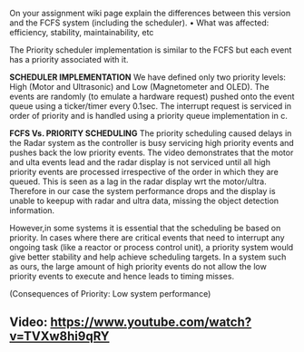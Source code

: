 On your assignment wiki page explain the differences between this version and the FCFS system (including the scheduler).
• What was affected: efficiency, stability, maintainability, etc

The Priority scheduler implementation is similar to the FCFS but each event has a priority associated with it. 

**SCHEDULER IMPLEMENTATION**
We have defined only two priority levels: High (Motor and Ultrasonic) and Low (Magnetometer and OLED). The events are randomly (to emulate a hardware request) pushed onto the event queue using a ticker/timer every 0.1sec. The interrupt request is serviced in order of priority and is handled using a priority queue implementation in c.

**FCFS Vs. PRIORITY SCHEDULING**
The priority scheduling caused delays in the Radar system as the controller is busy servicing high priority events and pushes back the low priority events. The video demonstrates that the motor and ulta events lead and the radar display is not serviced until all high priority events are processed irrespective of the order in which they are queued. This is seen as a lag in the radar display wrt the motor/ultra. Therefore in our case the system performance drops and the display is unable to keepup with radar and ultra data, missing the object detection information.

However,in some systems it is essential that the scheduling be based on priority. In cases where there are critical events that need to interrupt any ongoing task (like a reactor or process control unit), a priority system would give better stability and help achieve scheduling targets. In a system such as ours, the large amount of high priority events do not allow the low priority events to execute and hence leads to timing misses.

(Consequences of Priority: Low system performance)
## Video: https://www.youtube.com/watch?v=TVXw8hi9qRY
